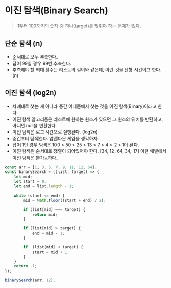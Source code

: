 # 이진 탐색\(Binary Search\)

> 1부터 100까지의 숫자 중 하나\(target\)를 맞춰야 하는 문제가 있다.

## 단순 탐색 \(n\)

* 순서대로 모두 추측한다.
* 답이 99일 경우 99번 추측한다.
* 추측해야 할 최대 횟수는 리스트의 길이와 같은데, 이런 것을 선형 시간이고 한다. \(n\)

## 이진 탐색 \(log2n\)

* 차례대로 찾는 게 아니라 중간 어디쯤에서 찾는 것을 이진 탐색\(Binary\)이라고 한다.
* 이진 탐색 알고리즘은 리스트에 원하는 원소가 있으면 그 원소의 위치를 반환하고, 아니면 null을 반환한다.
* 이진 탐색은 로그 시간으로 실행된다. \(log2n\)
* 중간부터 탐색한다. 업앤다운 게임을 생각하자.
* 답이 1인 경우 탐색은 100 &gt; 50 &gt; 25 &gt; 13 &gt; 7 &gt; 4 &gt; 2 &gt; 1이 된다.
* 이진 탐색은 순서대로 정렬이 되어있어야 한다. \[34, 12, 64, 34, 17\] 이런 배열에서 이진 탐색은 불가능하다.

```javascript
const arr = [1, 3, 5, 7, 9, 11, 12, 64];
const binarySearch = ((list, target) => {
    let mid;
    let start = 0;
    let end = list.length - 1;

    while (start <= end) {
        mid = Math.floor((start + end) / 2);

        if (list[mid] === target) {
            return mid;
        }

        if (list[mid] > target) {
            end = mid - 1;
        }

        if  (list[mid] < target) {
            start = mid + 1;
        }
    }
    return -1;
});

binarySearch(arr, 12);
```

